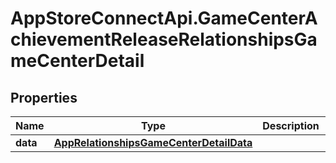 # AppStoreConnectApi.GameCenterAchievementReleaseRelationshipsGameCenterDetail

## Properties

Name | Type | Description | Notes
------------ | ------------- | ------------- | -------------
**data** | [**AppRelationshipsGameCenterDetailData**](AppRelationshipsGameCenterDetailData.md) |  | [optional] 


